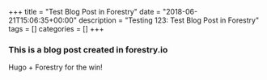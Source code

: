 +++
title = "Test Blog Post in Forestry"
date = "2018-06-21T15:06:35+00:00"
description = "Testing 123: Test Blog Post in Forestry" 
tags = []
categories = []
+++

### This is a blog post created in forestry.io

Hugo + Forestry for the win!
